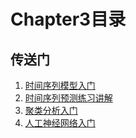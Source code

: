 # Chapter3目录

## 传送门

1. [时间序列模型入门](https://github.com/hj24/Data-analysis-tutorial/blob/master/chapter3/documents/时间序列模型入门.md)
2. [时间序列预测练习讲解](https://github.com/hj24/Data-analysis-tutorial/blob/master/chapter3/documents/时间序列预测练习讲解.md)
3. [聚类分析入门](https://github.com/hj24/Data-analysis-tutorial/blob/master/chapter3/documents/聚类分析入门.md)
4. [人工神经网络入门](https://github.com/hj24/Data-analysis-tutorial/blob/master/chapter3/documents/人工神经网络入门.md)
